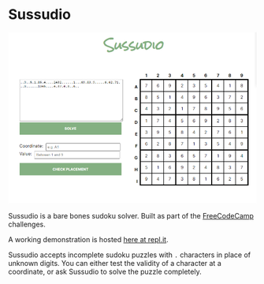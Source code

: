 # Sussudio

![preview image](preview.png)

Sussudio is a bare bones sudoku solver. Built as part of the [FreeCodeCamp](https://www.freecodecamp.org) challenges.

A working demonstration is hosted [here at repl.it](https://sussudio.sossage.repl.co).

Sussudio accepts incomplete sudoku puzzles with `.` characters in place of unknown digits. You can either test the validity of a character at a coordinate, or ask Sussudio to solve the puzzle completely.
